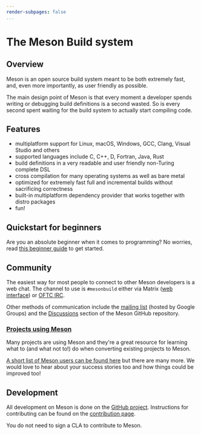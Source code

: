 ```yaml
---
render-subpages: false
...
```


# The Meson Build system

## Overview

Meson is an open source build system meant to be both extremely fast,
and, even more importantly, as user friendly as possible.

The main design point of Meson is that every moment a developer spends
writing or debugging build definitions is a second wasted. So is every
second spent waiting for the build system to actually start compiling
code.

## Features

*   multiplatform support for Linux, macOS, Windows, GCC, Clang, Visual Studio and others
*   supported languages include C, C++, D, Fortran, Java, Rust
*   build definitions in a very readable and user friendly non-Turing complete DSL
*   cross compilation for many operating systems as well as bare metal
*   optimized for extremely fast full and incremental builds without sacrificing correctness
*   built-in multiplatform dependency provider that works together with distro packages
*   fun!

## Quickstart for beginners

Are you an absolute beginner when it comes to programming? No worries,
read [this beginner guide](SimpleStart.md) to get started.

## Community

The easiest way for most people to connect to other Meson developers is
a web chat. The channel to use is `#mesonbuild` either via Matrix ([web
interface](https://app.element.io/#/room/#mesonbuild:matrix.org)) or
[OFTC IRC](https://www.oftc.net/).

Other methods of communication include the [mailing
list](https://groups.google.com/forum/#!forum/mesonbuild) (hosted by
Google Groups) and the
[Discussions](https://github.com/mesonbuild/meson/discussions) section
of the Meson GitHub repository.

### [Projects using Meson](Users.md)

Many projects are using Meson and they're
a great resource for learning what to (and what not to!) do when
converting existing projects to Meson.

[A short list of Meson users can be found here](Users.md)
but there are many more. We would love to hear about your success
stories too and how things could be improved too!

## Development

All development on Meson is done on the [GitHub
project](https://github.com/mesonbuild/meson). Instructions for
contributing can be found on the [contribution page](Contributing.md).


You do not need to sign a CLA to contribute to Meson.
